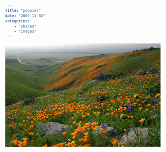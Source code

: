 ```yaml
---
title: "poppies"
date: "2009-11-02"
categories:
    - "shares"
    - "images"
---
```


![](tumblr_ks69mdbil21qz4vrlo1_500.jpg "[by DANIS](http://pixdaus.com/single.php?id=201031)")
